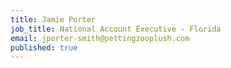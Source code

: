```yaml
---
title: Jamie Porter
job_title: National Account Executive - Florida
email: jporter-smith@pettingzooplush.com
published: true
---
```

